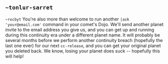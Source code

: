## `~tonlur-sarret`
`~rocbyt` You're also more than welcome to run another `|ask 'your@email.com'` command in your comet's Dojo. We'll send another planet invite to the email address you give us, and you can get up and running during this continuity era under a different planet name. It will probably be several months before we perform another continuity breach (hopefully the last one ever) for our next `cc-release`, and you can get your original planet you deleted back. We know, losing your planet does suck -- hopefully this will help!